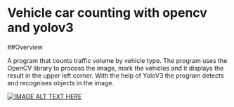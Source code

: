 # Vehicle car counting with opencv and yolov3

##Overview

A program that counts traffic volume by vehicle type. The program uses the OpenCV library to process the image, mark the vehicles and it displays the result in the upper left corner. With the help of YoloV3 the program detects and recognises objects in the image.

[![IMAGE ALT TEXT HERE](https://i.imgur.com/IzO8KQ2.png)](https://www.youtube.com/watch?v=QdGdgI1xUeE)
